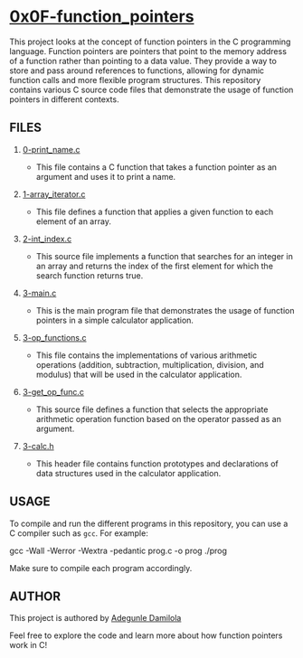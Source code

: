 # [0x0F-function_pointers](https://github.com/DamilolaALX/alx-low_level_programming/0x0F-function_pointers)

This project looks at the concept of function pointers in the C programming language. Function pointers are pointers that point to the memory address of a function rather than pointing to a data value. They provide a way to store and pass around references to functions, allowing for dynamic function calls and more flexible program structures. This repository contains various C source code files that demonstrate the usage of function pointers in different contexts.

## FILES

1. [0-print_name.c](https://github.com/DamilolaALX/alx-low_level_programming/0x0F-function_pointers/blob/master/0-print_name.c)
   - This file contains a C function that takes a function pointer as an argument and uses it to print a name.

2. [1-array_iterator.c](https://github.com/DamilolaALX/alx-low_level_programming/0x0F-function_pointers/blob/master/1-array_iterator.c)
   - This file defines a function that applies a given function to each element of an array.

3. [2-int_index.c](https://github.com/DamilolaALX/alx-low_level_programming/0x0F-function_pointers/blob/master/2-int_index.c)
   - This source file implements a function that searches for an integer in an array and returns the index of the first element for which the search function returns true.

4. [3-main.c](https://github.com/DamilolaALX/alx-low_level_programming/0x0F-function_pointers/blob/master/3-main.c)
   - This is the main program file that demonstrates the usage of function pointers in a simple calculator application.

5. [3-op_functions.c](https://github.com/DamilolaALX/alx-low_level_programming/0x0F-function_pointers/blob/master/3-op_functions.c)
   - This file contains the implementations of various arithmetic operations (addition, subtraction, multiplication, division, and modulus) that will be used in the calculator application.

6. [3-get_op_func.c](https://github.com/DamilolaALX/alx-low_level_programming/0x0F-function_pointers/blob/master/3-get_op_func.c)
   - This source file defines a function that selects the appropriate arithmetic operation function based on the operator passed as an argument.

7. [3-calc.h](https://github.com/DamilolaALX/alx-low_level_programming/0x0F-function_pointers/blob/master/3-calc.h)
   - This header file contains function prototypes and declarations of data structures used in the calculator application.

## USAGE

To compile and run the different programs in this repository, you can use a C compiler such as `gcc`. For example:

gcc -Wall -Werror -Wextra -pedantic prog.c -o prog
./prog

Make sure to compile each program accordingly.

## AUTHOR
This project is authored by [Adegunle Damilola](adegunledamiloladaniel@gmail.com)

Feel free to explore the code and learn more about how function pointers work in C!
